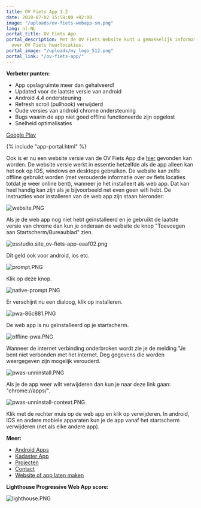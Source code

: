 ```yaml
---
title: OV Fiets App 1.2
date: 2018-07-02 15:58:00 +02:00
image: "/uploads/ov-fiets-webapp-sm.png"
lang: nl-NL
portal_title: OV Fiets App
portal_description: Met de OV Fiets Website kunt u gemakkelijk informatie opzoeken
  over OV Fiets huurlocaties.
portal_image: "/uploads/my_logo_512.png"
portal_link: "/ov-fiets-app/"
---
```


**Verbeter punten:**

* App opslagruimte meer dan gehalveerd!
* Updated voor de laatste versie van android
* Android 4.4 ondersteuning
* Refresh scroll (pullhook) verwijderd
* Oude versies van android chrome ondersteuning
* Bugs waarin de app niet goed offline functioneerde zijn opgelost
* Snelheid optimalisaties

[Google Play](https://play.google.com/store/apps/details?id=com.EchoSierraStudio.Ov_Fiets_App)

{% include "app-portal.html" %}

Ook is er nu een website versie van de OV Fiets App die [hier](https://esstudio.site/ov-fiets-app/) gevonden kan worden.  De website versie werkt in essentie hetzelfde als de app alleen kan het ook op IOS, windows en desktops gebruiken. De website kan zelfs offline gebruikt worden (met verouderde informatie over ov fiets locaties totdat je weer online bent), wanneer je het installeert als web app. Dat kan heel handig kan zijn als je bijvoorbeeld net even geen wifi hebt. De instructies voor installeren van de web app zijn staan hieronder:

![website.PNG](/uploads/website.PNG)

Als je de web app nog niet hebt geïnstalleerd en je gebruikt de laatste versie van chrome dan kun je onderaan de website de knop "Toevoegen aan Startscherm/Bureaublad" zien.

![esstudio.site_ov-fiets-app-eaaf02.png](/uploads/esstudio.site_ov-fiets-app-eaaf02.png)

Dit geld ook voor android, ios etc.

![prompt.PNG](/uploads/prompt.PNG)

Klik op deze knop.

![native-prompt.PNG](/uploads/native-prompt.PNG)

Er verschijnt nu een dialoog, klik op installeren.

![pwa-86c881.PNG](/uploads/pwa-86c881.PNG)

De web app is nu geïnstalleerd op je startscherm.

![offline-pwa.PNG](/uploads/offline-pwa.PNG)

Wanneer de internet verbinding onderbroken wordt zie je de melding "Je bent niet verbonden met het internet. Deg gegevens die worden weergegeven zijn mogelijk verouderd.

![pwas-unninstall.PNG](/uploads/pwas-unninstall.PNG)

Als je de app weer wilt verwijderen dan kun je naar deze link gaan: "chrome://apps/".

![pwas-unninstall-context.PNG](/uploads/pwas-unninstall-context.PNG)

Klik met de rechter muis op de web app en klik op verwijderen. In android, IOS en andere mobiele apparaten kun je de app vanaf het startscherm verwijderen (net als elke andere app).

**Meer:**

* [Android Apps](https://play.google.com/store/apps/developer?id=EchoSierraStudio)
* [Kadaster App](https://play.google.com/store/apps/details?id=com.EchoSierraStudio.Kadaster_Kaart)
* [Projecten](https://esstudio.site/)
* [Contact](https://esstudio.site/contact)
* [Website of app laten maken](https://esstudio.site/contact)

**Lighthouse Progressive Web App score:**

![lighthouse.PNG](/uploads/lighthouse.PNG)